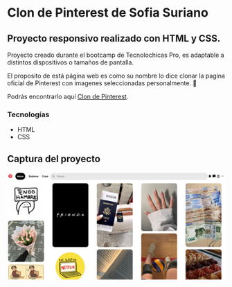 # Clon de Pinterest de Sofia Suriano 
## Proyecto  responsivo realizado con HTML y CSS.

Proyecto creado durante el bootcamp de Tecnolochicas Pro, es adaptable a distintos dispositivos o tamaños de pantalla.

El proposito de está página web es como su nombre lo dice clonar la pagina oficial de Pinterest con imagenes seleccionadas personalmente. 💜

Podrás encontrarlo aquí [Clon de Pinterest](https://github.com/SofiSuriano).

### Tecnologías 

* HTML
* CSS

## Captura del proyecto 

![Captura del proyecto](/imagenes/Capturaclonpinterest.png)